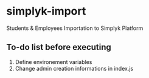 # simplyk-import
Students &amp; Employees Importation to Simplyk Platform

## To-do list before executing
1. Define environement variables
2. Change admin creation informations in index.js
